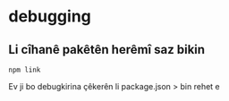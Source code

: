 # debugging

## Li cîhanê pakêtên herêmî saz bikin

`npm link`

Ev ji bo debugkirina çêkerên li package.json > bin rehet e